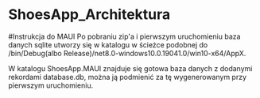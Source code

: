 # ShoesApp_Architektura

#Instrukcja do MAUI
Po pobraniu zip'a i pierwszym uruchomieniu baza danych sqlite utworzy się w katalogu w ścieżce podobnej do /bin/Debug(albo Release)/net8.0-windows10.0.19041.0/win10-x64/AppX. 

W katalogu ShoesApp.MAUI znajduje się gotowa baza danych z dodanymi rekordami database.db, można ją podmienić za tę wygenerowanym przy pierwszym uruchomieniu.
